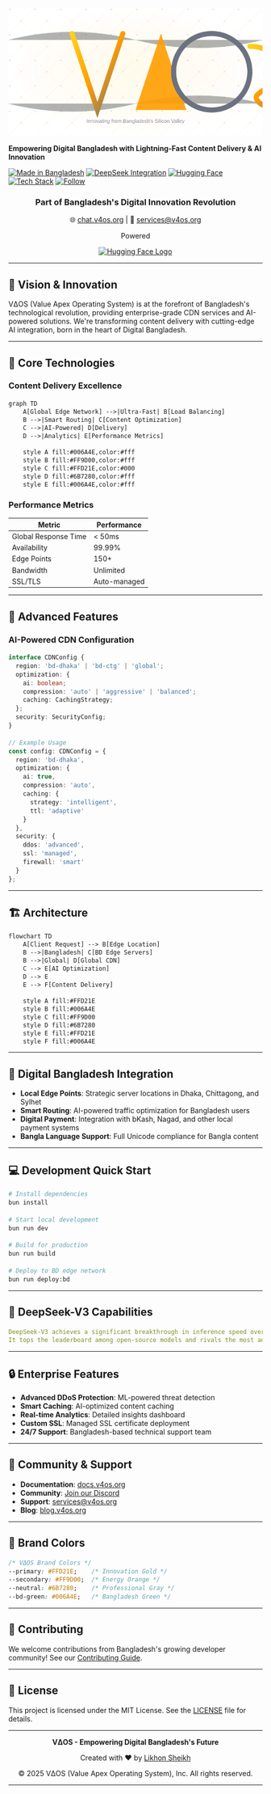 ![VΔOS Logo](https://raw.githubusercontent.com/v4os/chat.v4os.org/259838493b40e668ee838cc8cd247c6115df9484/images/logo.svg)

**Empowering Digital Bangladesh with Lightning-Fast Content Delivery & AI Innovation**

[![Made in Bangladesh](https://img.shields.io/badge/Made_in-Bangladesh-006A4E?style=for-the-badge&logo=data:image/png;base64,iVBORw0KGgo=)](https://digitalbangladesh.gov.bd)
[![DeepSeek Integration](https://img.shields.io/badge/DeepSeek-V3-FF9D00?style=for-the-badge)](https://deepseek.ai)
[![Hugging Face](https://img.shields.io/badge/%F0%9F%A4%97%20Hugging_Face-Enabled-FFD21E?style=for-the-badge)](https://huggingface.co)
[![Tech Stack](https://img.shields.io/badge/Tech_Stack-Modern-6B7280?style=for-the-badge&logo=next.js)](https://v4os.org)
[![Follow](https://img.shields.io/github/followers/v4os?style=for-the-badge&label=Follow&logo=github)](https://github.com/v4os)

<div align="center">
  <h3>Part of Bangladesh's Digital Innovation Revolution</h3>
  <p>🌐 <a href="http://chat.v4os.org">chat.v4os.org</a> | 📧 <a href="mailto:services@v4os.org">services@v4os.org</a></p>
  <p>Powered</p>
  <a href="https://huggingface.co"><img src="https://huggingface.co/front/assets/huggingface_logo-noborder.svg" alt="Hugging Face Logo" width="100"></a>
</div>

---

## 🎯 Vision & Innovation

VΔOS (Value Apex Operating System) is at the forefront of Bangladesh's technological revolution, providing enterprise-grade CDN services and AI-powered solutions. We're transforming content delivery with cutting-edge AI integration, born in the heart of Digital Bangladesh.

---

## 🌟 Core Technologies

### Content Delivery Excellence

```mermaid
graph TD
    A[Global Edge Network] -->|Ultra-Fast| B[Load Balancing]
    B -->|Smart Routing| C[Content Optimization]
    C -->|AI-Powered| D[Delivery]
    D -->|Analytics| E[Performance Metrics]

    style A fill:#006A4E,color:#fff
    style B fill:#FF9D00,color:#fff
    style C fill:#FFD21E,color:#000
    style D fill:#6B7280,color:#fff
    style E fill:#006A4E,color:#fff
```

### Performance Metrics

| **Metric** | **Performance** |
|------------|------------------|
| Global Response Time | < 50ms |
| Availability | 99.99% |
| Edge Points | 150+ |
| Bandwidth | Unlimited |
| SSL/TLS | Auto-managed |

---

## 💫 Advanced Features

### AI-Powered CDN Configuration

```typescript
interface CDNConfig {
  region: 'bd-dhaka' | 'bd-ctg' | 'global';
  optimization: {
    ai: boolean;
    compression: 'auto' | 'aggressive' | 'balanced';
    caching: CachingStrategy;
  };
  security: SecurityConfig;
}

// Example Usage
const config: CDNConfig = {
  region: 'bd-dhaka',
  optimization: {
    ai: true,
    compression: 'auto',
    caching: {
      strategy: 'intelligent',
      ttl: 'adaptive'
    }
  },
  security: {
    ddos: 'advanced',
    ssl: 'managed',
    firewall: 'smart'
  }
};
```

---

## 🏗 Architecture

```mermaid
flowchart TD
    A[Client Request] --> B[Edge Location]
    B -->|Bangladesh| C[BD Edge Servers]
    B -->|Global| D[Global CDN]
    C --> E[AI Optimization]
    D --> E
    E --> F[Content Delivery]

    style A fill:#FFD21E
    style B fill:#006A4E
    style C fill:#FF9D00
    style D fill:#6B7280
    style E fill:#FFD21E
    style F fill:#006A4E
```

---

## 🚀 Digital Bangladesh Integration

- **Local Edge Points**: Strategic server locations in Dhaka, Chittagong, and Sylhet
- **Smart Routing**: AI-powered traffic optimization for Bangladesh users
- **Digital Payment**: Integration with bKash, Nagad, and other local payment systems
- **Bangla Language Support**: Full Unicode compliance for Bangla content

---

## 💻 Development Quick Start

```bash
# Install dependencies
bun install

# Start local development
bun run dev

# Build for production
bun run build

# Deploy to BD edge network
bun run deploy:bd
```

---

## 🌟 DeepSeek-V3 Capabilities

```yaml
DeepSeek-V3 achieves a significant breakthrough in inference speed over previous models.
It tops the leaderboard among open-source models and rivals the most advanced closed-source models globally.
```

---

## 🔒 Enterprise Features

- **Advanced DDoS Protection**: ML-powered threat detection
- **Smart Caching**: AI-optimized content caching
- **Real-time Analytics**: Detailed insights dashboard
- **Custom SSL**: Managed SSL certificate deployment
- **24/7 Support**: Bangladesh-based technical support team

---

## 🤝 Community & Support

- **Documentation**: [docs.v4os.org](https://docs.v4os.org)
- **Community**: [Join our Discord](https://discord.gg/v4os)
- **Support**: [services@v4os.org](mailto:services@v4os.org)
- **Blog**: [blog.v4os.org](https://blog.v4os.org)

---

## 🎨 Brand Colors

```css
/* VΔOS Brand Colors */
--primary: #FFD21E;    /* Innovation Gold */
--secondary: #FF9D00;  /* Energy Orange */
--neutral: #6B7280;    /* Professional Gray */
--bd-green: #006A4E;   /* Bangladesh Green */
```

---

## 🤝 Contributing

We welcome contributions from Bangladesh's growing developer community! See our [Contributing Guide](CONTRIBUTING.md).

---

## 📜 License

This project is licensed under the MIT License. See the [LICENSE](LICENSE) file for details.

---

<div align="center">

**VΔOS - Empowering Digital Bangladesh's Future**

Created with ❤️ by [Likhon Sheikh](https://likhonsheikh.com/)

© 2025 VΔOS (Value Apex Operating System), Inc. All rights reserved.

</div>

---

